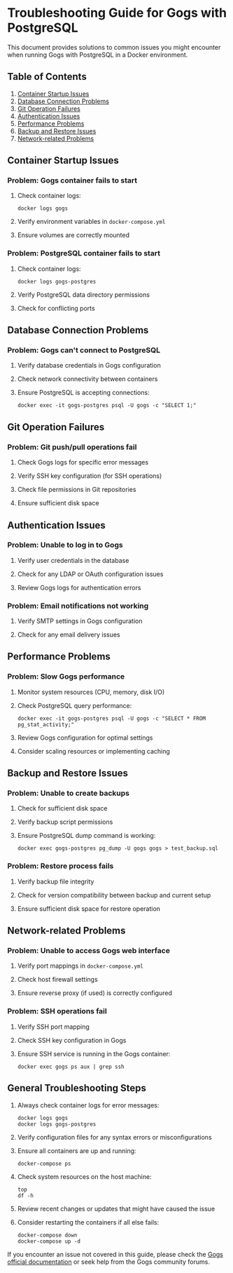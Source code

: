 # Troubleshooting Guide for Gogs with PostgreSQL

This document provides solutions to common issues you might encounter when running Gogs with PostgreSQL in a Docker environment.

## Table of Contents

1. [Container Startup Issues](#container-startup-issues)
2. [Database Connection Problems](#database-connection-problems)
3. [Git Operation Failures](#git-operation-failures)
4. [Authentication Issues](#authentication-issues)
5. [Performance Problems](#performance-problems)
6. [Backup and Restore Issues](#backup-and-restore-issues)
7. [Network-related Problems](#network-related-problems)

## Container Startup Issues

### Problem: Gogs container fails to start

1. Check container logs:

   ```
   docker logs gogs
   ```

2. Verify environment variables in `docker-compose.yml`

3. Ensure volumes are correctly mounted

### Problem: PostgreSQL container fails to start

1. Check container logs:

   ```
   docker logs gogs-postgres
   ```

2. Verify PostgreSQL data directory permissions

3. Check for conflicting ports

## Database Connection Problems

### Problem: Gogs can't connect to PostgreSQL

1. Verify database credentials in Gogs configuration

2. Check network connectivity between containers

3. Ensure PostgreSQL is accepting connections:
   ```
   docker exec -it gogs-postgres psql -U gogs -c "SELECT 1;"
   ```

## Git Operation Failures

### Problem: Git push/pull operations fail

1. Check Gogs logs for specific error messages

2. Verify SSH key configuration (for SSH operations)

3. Check file permissions in Git repositories

4. Ensure sufficient disk space

## Authentication Issues

### Problem: Unable to log in to Gogs

1. Verify user credentials in the database

2. Check for any LDAP or OAuth configuration issues

3. Review Gogs logs for authentication errors

### Problem: Email notifications not working

1. Verify SMTP settings in Gogs configuration

2. Check for any email delivery issues

## Performance Problems

### Problem: Slow Gogs performance

1. Monitor system resources (CPU, memory, disk I/O)

2. Check PostgreSQL query performance:

   ```
   docker exec -it gogs-postgres psql -U gogs -c "SELECT * FROM pg_stat_activity;"
   ```

3. Review Gogs configuration for optimal settings

4. Consider scaling resources or implementing caching

## Backup and Restore Issues

### Problem: Unable to create backups

1. Check for sufficient disk space

2. Verify backup script permissions

3. Ensure PostgreSQL dump command is working:
   ```
   docker exec gogs-postgres pg_dump -U gogs gogs > test_backup.sql
   ```

### Problem: Restore process fails

1. Verify backup file integrity

2. Check for version compatibility between backup and current setup

3. Ensure sufficient disk space for restore operation

## Network-related Problems

### Problem: Unable to access Gogs web interface

1. Verify port mappings in `docker-compose.yml`

2. Check host firewall settings

3. Ensure reverse proxy (if used) is correctly configured

### Problem: SSH operations fail

1. Verify SSH port mapping

2. Check SSH key configuration in Gogs

3. Ensure SSH service is running in the Gogs container:
   ```
   docker exec gogs ps aux | grep ssh
   ```

## General Troubleshooting Steps

1. Always check container logs for error messages:

   ```
   docker logs gogs
   docker logs gogs-postgres
   ```

2. Verify configuration files for any syntax errors or misconfigurations

3. Ensure all containers are up and running:

   ```
   docker-compose ps
   ```

4. Check system resources on the host machine:

   ```
   top
   df -h
   ```

5. Review recent changes or updates that might have caused the issue

6. Consider restarting the containers if all else fails:
   ```
   docker-compose down
   docker-compose up -d
   ```

If you encounter an issue not covered in this guide, please check the [Gogs official documentation](https://gogs.io/docs) or seek help from the Gogs community forums.
